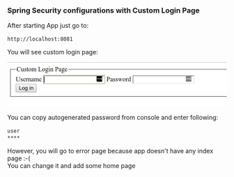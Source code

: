### Spring Security configurations with Custom Login Page

After starting App just go to:

    http://localhost:8081
    
You will see custom login page:

![Custom Login page](custom_login_page.png)

You can copy autogenerated password from console and enter following:

    user
    **** 
    
However, you will go to error page because app doesn't have any index page :-(   
You can change it and add some home page